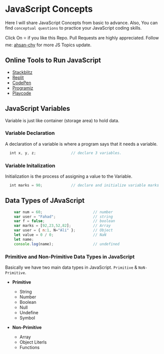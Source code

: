 
# JavaScript Concepts

Here I will share JavaScript Concepts from basic to advance.
Also, You can find `conceptual questions` to practice your JavaScript 
coding skills. 

Click On ⭐ if you like this Repo. Pull Requests are highly appreciated. 
Follow me: [ahsan-chy](https://www.github.com/ahsan-chy) for more JS Topics update.






## Online Tools to Run JavaScript

- [Stackblitz](https://stackblitz.com/)
- [Replit](https://replit.com/)
- [CodePen](https://codepen.io/)
- [Programiz](https://www.programiz.com/)
- [Playcode](https://playcode.io/)


## JavaScript Variables
Variable is just like container (storage area) to hold data. 


### Variable Declaration
A declaration of a variable is where a program says that it needs a variable.
```javascript
  int x, y, z;                // declare 3 variables.
```

### Variable Initalization
Initialization is the process of assigning a value to the Variable. 
```javascript
  int marks = 90;             // declare and initialize variable marks 
```







## Data Types of JAvaScript

```javascript
    var num = 60;                       // number
    var user = "Fahad";                 // string
    var f = false;                      // boolean
    var marks = [92,23,52,82];          // Array 
    var user = { n:1, N="Ali" };        // Object
    let value = 0 / 0;                  // NaN
    let name;
    console.log(name);                  // undefined 
```



### Primitive and Non-Primitive Data Types in JavaScript
Basically we have two main data types in JavaScript. `Primitive` & `NoN-Primitive`.
- **Primitive**
    - String
    - Number
    - Boolean
    - Null 
    - Undefine
    - Symbol

- **Non-Primitive**
    - Array 
    - Object Literls
    - Functions
